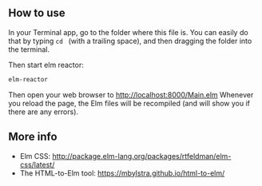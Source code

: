 
## How to use

In your Terminal app, go to the folder where this file is.
You can easily do that by typing `cd ` (with a trailing space), and then dragging the folder into the terminal.

Then start elm reactor:

```sh
elm-reactor
```

Then open your web browser to [http://localhost:8000/Main.elm](http://localhost:8000/Main.elm)
Whenever you reload the page, the Elm files will be recompiled (and will show you if there are any errors).

## More info

 - Elm CSS: http://package.elm-lang.org/packages/rtfeldman/elm-css/latest/
 - The HTML-to-Elm tool: https://mbylstra.github.io/html-to-elm/
